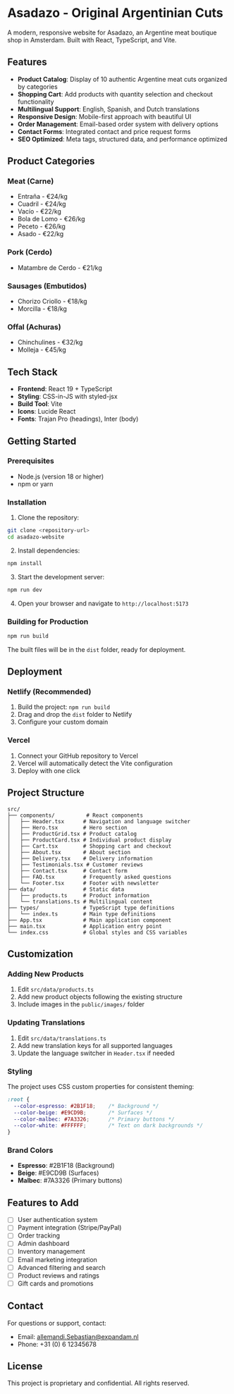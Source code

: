 # Asadazo - Original Argentinian Cuts

A modern, responsive website for Asadazo, an Argentine meat boutique shop in Amsterdam. Built with React, TypeScript, and Vite.

## Features

- **Product Catalog**: Display of 10 authentic Argentine meat cuts organized by categories
- **Shopping Cart**: Add products with quantity selection and checkout functionality
- **Multilingual Support**: English, Spanish, and Dutch translations
- **Responsive Design**: Mobile-first approach with beautiful UI
- **Order Management**: Email-based order system with delivery options
- **Contact Forms**: Integrated contact and price request forms
- **SEO Optimized**: Meta tags, structured data, and performance optimized

## Product Categories

### Meat (Carne)
- Entraña - €24/kg
- Cuadril - €24/kg
- Vacío - €22/kg
- Bola de Lomo - €26/kg
- Peceto - €26/kg
- Asado - €22/kg

### Pork (Cerdo)
- Matambre de Cerdo - €21/kg

### Sausages (Embutidos)
- Chorizo Criollo - €18/kg
- Morcilla - €18/kg

### Offal (Achuras)
- Chinchulines - €32/kg
- Molleja - €45/kg

## Tech Stack

- **Frontend**: React 19 + TypeScript
- **Styling**: CSS-in-JS with styled-jsx
- **Build Tool**: Vite
- **Icons**: Lucide React
- **Fonts**: Trajan Pro (headings), Inter (body)

## Getting Started

### Prerequisites

- Node.js (version 18 or higher)
- npm or yarn

### Installation

1. Clone the repository:
```bash
git clone <repository-url>
cd asadazo-website
```

2. Install dependencies:
```bash
npm install
```

3. Start the development server:
```bash
npm run dev
```

4. Open your browser and navigate to `http://localhost:5173`

### Building for Production

```bash
npm run build
```

The built files will be in the `dist` folder, ready for deployment.

## Deployment

### Netlify (Recommended)

1. Build the project: `npm run build`
2. Drag and drop the `dist` folder to Netlify
3. Configure your custom domain

### Vercel

1. Connect your GitHub repository to Vercel
2. Vercel will automatically detect the Vite configuration
3. Deploy with one click

## Project Structure

```
src/
├── components/          # React components
│   ├── Header.tsx      # Navigation and language switcher
│   ├── Hero.tsx        # Hero section
│   ├── ProductGrid.tsx # Product catalog
│   ├── ProductCard.tsx # Individual product display
│   ├── Cart.tsx        # Shopping cart and checkout
│   ├── About.tsx       # About section
│   ├── Delivery.tsx    # Delivery information
│   ├── Testimonials.tsx # Customer reviews
│   ├── Contact.tsx     # Contact form
│   ├── FAQ.tsx         # Frequently asked questions
│   └── Footer.tsx      # Footer with newsletter
├── data/               # Static data
│   ├── products.ts     # Product information
│   └── translations.ts # Multilingual content
├── types/              # TypeScript type definitions
│   └── index.ts        # Main type definitions
├── App.tsx             # Main application component
├── main.tsx            # Application entry point
└── index.css           # Global styles and CSS variables
```

## Customization

### Adding New Products

1. Edit `src/data/products.ts`
2. Add new product objects following the existing structure
3. Include images in the `public/images/` folder

### Updating Translations

1. Edit `src/data/translations.ts`
2. Add new translation keys for all supported languages
3. Update the language switcher in `Header.tsx` if needed

### Styling

The project uses CSS custom properties for consistent theming:

```css
:root {
  --color-espresso: #2B1F18;    /* Background */
  --color-beige: #E9CD9B;       /* Surfaces */
  --color-malbec: #7A3326;      /* Primary buttons */
  --color-white: #FFFFFF;       /* Text on dark backgrounds */
}
```

### Brand Colors

- **Espresso**: #2B1F18 (Background)
- **Beige**: #E9CD9B (Surfaces)
- **Malbec**: #7A3326 (Primary buttons)

## Features to Add

- [ ] User authentication system
- [ ] Payment integration (Stripe/PayPal)
- [ ] Order tracking
- [ ] Admin dashboard
- [ ] Inventory management
- [ ] Email marketing integration
- [ ] Advanced filtering and search
- [ ] Product reviews and ratings
- [ ] Gift cards and promotions

## Contact

For questions or support, contact:
- Email: allemandi.Sebastian@expandam.nl
- Phone: +31 (0) 6 12345678

## License

This project is proprietary and confidential. All rights reserved.
   
 